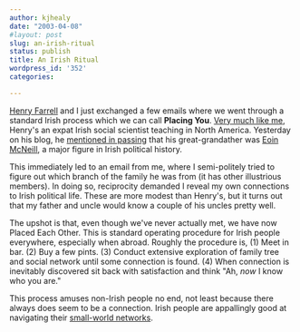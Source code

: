 ```yaml
---
author: kjhealy
date: "2003-04-08"
#layout: post
slug: an-irish-ritual
status: publish
title: An Irish Ritual
wordpress_id: '352'
categories:

---
```


[Henry Farrell](http://farrell.blogspot.com/ "Farrellblogger .") and I just exchanged a few emails where we went through a standard Irish process which we can call **Placing You**. [Very much like me](http://www.kieranhealy.org/blog/archives/000247.html), Henry's an expat Irish social scientist teaching in North America. Yesterday on his blog, he [mentioned in passing](http://farrell.blogspot.com/2003_04_06_farrell_archive.html#92193517) that his great-grandather was [Eoin McNeill](http://www.rte.ie/millennia/people/macneilleoin.html), a major figure in Irish political history.

This immediately led to an email from me, where I semi-politely tried to figure out which branch of the family he was from (it has other illustrious members). In doing so, reciprocity demanded I reveal my own connections to Irish political life. These are more modest than Henry's, but it turns out that my father and uncle would know a couple of his uncles pretty well.

The upshot is that, even though we've never actually met, we have now Placed Each Other. This is standard operating procedure for Irish people everywhere, especially when abroad. Roughly the procedure is, (1) Meet in bar. (2) Buy a few pints. (3) Conduct extensive exploration of family tree and social network until some connection is found. (4) When connection is inevitably discovered sit back with satisfaction and think "Ah, *now* I know who you are."

This process amuses non-Irish people no end, not least because there always does seem to be a connection. Irish people are appallingly good at navigating their [small-world networks](http://www.amazon.com/exec/obidos/ASIN/0691005419/ref=nosim/).
